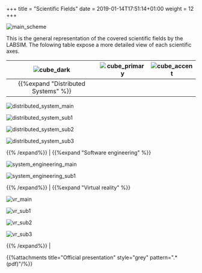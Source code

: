 +++
title = "Scientific Fields"
date =  2019-01-14T17:51:14+01:00
weight = 12
+++



![main_scheme][1]

This is the general representation of the covered scientific fields by the LABSIM. The folowing table expose a more detailed view of each scientific axes.

| ![cube_dark][2] | ![cube_primary][3] | ![cube_accent][4] |
| :---: | :---: | :---: |
| {{%expand "Distributed Systems" %}}

![distributed_system_main](../../images/png/scientific_fields-2.png?width=80%)

<i class="fas fa-caret-down"></i>

![distributed_system_sub1](../../images/png/scientific_fields-3.png?classes=shadow&width=80%)

<i class="fas fa-caret-down"></i>

![distributed_system_sub2](../../images/png/scientific_fields-4.png?classes=shadow&width=80%)

<i class="fas fa-caret-down"></i>

![distributed_system_sub3](../../images/png/scientific_fields-5.png?width=80%)

{{% /expand%}} | {{%expand "Software engineering" %}}

![system_engineering_main](../../images/png/scientific_fields-6.png?width=80%)

<i class="fas fa-caret-down"></i>

![system_engineering_sub1](../../images/png/scientific_fields-7.png?width=80%)

{{% /expand%}} | {{%expand "Virtual reality" %}}

![vr_main](../../images/png/scientific_fields-8.png?width=80%)

<i class="fas fa-caret-down"></i>

![vr_sub1](../../images/png/scientific_fields-9.png?classes=shadow&width=80%)

<i class="fas fa-caret-down"></i>

![vr_sub2](../../images/png/scientific_fields-10.png?classes=shadow&width=80%)

<i class="fas fa-caret-down"></i>

![vr_sub3](../../images/png/scientific_fields-11.png?width=80%)

{{% /expand%}} |

{{%attachments title="Official presentation" style="grey" pattern=".*(pdf)"/%}}

[1]: ../../images/png/scientific_fields-1.png?width=50pc "full LABSIM scientific fields scheme"
[2]: ../../images/png/cube-small-dark-color.png?width=3.5pc
[3]: ../../images/png/cube-small-primary-color.png?width=3.5pc
[4]: ../../images/png/cube-small-accent-color.png?width=3.5pc
